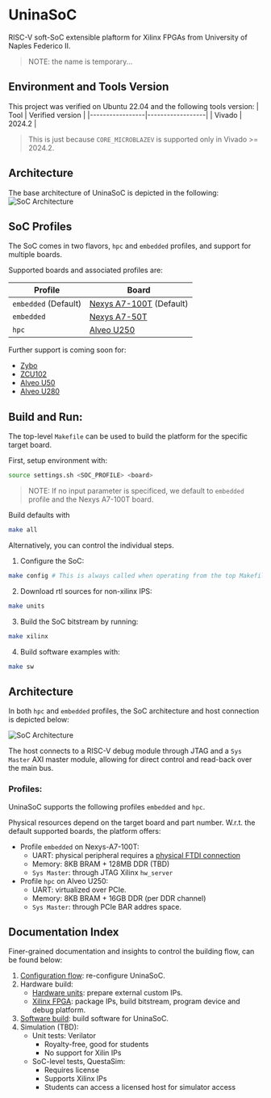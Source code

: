 # UninaSoC
RISC-V soft-SoC extensible plaftorm for Xilinx FPGAs from University of Naples Federico II.
> NOTE: the name is temporary...

## Environment and Tools Version
This project was verified on Ubuntu 22.04 and the following tools version:
| Tool            | Verified version |
|-----------------|------------------|
| Vivado          | 2024.2           |
> This is just because `CORE_MICROBLAZEV` is supported only in Vivado >= 2024.2.

## Architecture
The base architecture of UninaSoC is depicted in the following:
![SoC Architecture](./Base_SoC_layout.png)

## SoC Profiles
The SoC comes in two flavors, `hpc` and `embedded` profiles, and support for multiple boards.

Supported boards and associated profiles are:

| Profile                  | Board
|--------------------------|--------------------------
| `embedded` (Default)     | [Nexys A7-100T](https://digilent.com/reference/programmable-logic/nexys-a7/reference-manual) (Default)
| `embedded`               | [Nexys A7-50T](https://digilent.com/reference/programmable-logic/nexys-a7/reference-manual)
| `hpc`                    | [Alveo U250](https://www.amd.com/en/products/accelerators/alveo/u250/a-u250-a64g-pq-g.html)

Further support is coming soon for:
- [Zybo](https://digilent.com/reference/programmable-logic/zybo/reference-manual)
- [ZCU102](https://www.xilinx.com/products/boards-and-kits/ek-u1-zcu102-g.html)
- [Alveo U50](https://docs.amd.com/r/en-US/ug1371-u50-reconfig-accel)
- [Alveo U280](https://docs.amd.com/r/en-US/ug1314-alveo-u280-reconfig-accel)

## Build and Run:
The top-level `Makefile` can be used to build the platform for the specific target board.

First, setup environment with:
``` bash
source settings.sh <SOC_PROFILE> <board>
```
> NOTE: If no input parameter is specificed, we default to `embedded` profile and the Nexys A7-100T board.

Build defaults with

``` bash
make all
```

Alternatively, you can control the individual steps.

1. Configure the SoC:
``` bash
make config # This is always called when operating from the top Makefile
```

2. Download rtl sources for non-xilinx IPS:
``` bash
make units
```

3. Build the SoC bitstream by running:
``` bash
make xilinx
```

4. Build software examples with:
``` bash
make sw
```

## Architecture

In both `hpc` and `embedded` profiles, the SoC architecture and host connection is depicted below:

![SoC Architecture](./Base_SoC_layout.png)

The host connects to a RISC-V debug module through JTAG and a `Sys Master` AXI master module, allowing for direct control and read-back over the main bus.

### Profiles:
UninaSoC supports the following profiles `embedded` and `hpc`.

Physical resources depend on the target board and part number. W.r.t. the default supported boards, the platform offers:
- Profile `embedded` on Nexys-A7-100T:
   - UART: physical peripheral requires a [physical FTDI connection](hw/xilinx/doc/UART_CONNECTION.md)
   - Memory: 8KB BRAM + 128MB DDR (TBD)
   - `Sys Master`: through JTAG Xilinx `hw_server`
- Profile `hpc` on Alveo U250:
   - UART: virtualized over PCIe.
   - Memory: 8KB BRAM + 16GB DDR (per DDR channel)
   - `Sys Master`: through PCIe BAR addres space.

## Documentation Index

Finer-grained documentation and insights to control the building flow, can be found below:
1. [Configuration flow](config/README.md): re-configure UninaSoC.
2. Hardware build:
   - [Hardware units](hw/units/README.md): prepare external custom IPs.
   - [Xilinx FPGA](hw/xilinx/README.md): package IPs, build bitstream, program device and debug platform.
3. [Software build](sw/README.md): build software for UninaSoC.
4. Simulation (TBD):
   * Unit tests: Verilator
      * Royalty-free, good for students
      * No support for Xilin IPs
   * SoC-level tests, QuestaSim:
      * Requires license
      * Supports Xilinx IPs
      * Students can access a licensed host for simulator access

